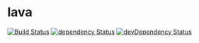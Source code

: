 # lava

[![Build Status](https://travis-ci.org/nathanielinman/lava.svg?branch=master)](https://travis-ci.org/nathanielinman/lava) [![dependency Status](https://david-dm.org/nathanielinman/lava/status.svg?style=flat)](https://david-dm.org/nathanielinman/lava) [![devDependency Status](https://david-dm.org/nathanielinman/lava/dev-status.svg?style=flat)](https://david-dm.org/nathanielinman/lava#info=devDependencies)
